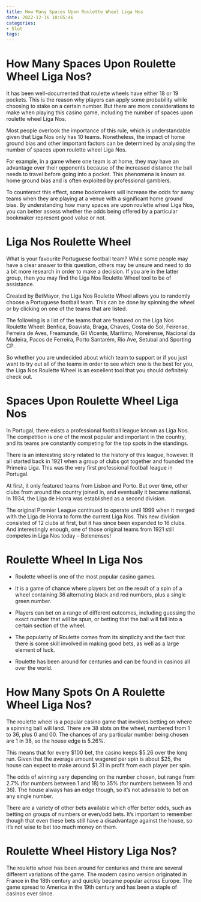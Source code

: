 ```yaml
---
title: How Many Spaces Upon Roulette Wheel Liga Nos
date: 2022-12-16 18:05:46
categories:
- Slot
tags:
---
```



#  How Many Spaces Upon Roulette Wheel Liga Nos?

It has been well-documented that roulette wheels have either 18 or 19 pockets. This is the reason why players can apply some probability while choosing to stake on a certain number. But there are more considerations to make when playing this casino game, including the number of spaces upon roulette wheel Liga Nos.

Most people overlook the importance of this rule, which is understandable given that Liga Nos only has 10 teams. Nonetheless, the impact of home ground bias and other important factors can be determined by analysing the number of spaces upon roulette wheel Liga Nos.

For example, in a game where one team is at home, they may have an advantage over their opponents because of the increased distance the ball needs to travel before going into a pocket. This phenomena is known as home ground bias and is often exploited by professional gamblers.

To counteract this effect, some bookmakers will increase the odds for away teams when they are playing at a venue with a significant home ground bias. By understanding how many spaces are upon roulette wheel Liga Nos, you can better assess whether the odds being offered by a particular bookmaker represent good value or not.

#  Liga Nos Roulette Wheel

What is your favourite Portuguese football team?
While some people may have a clear answer to this question, others may be unsure and need to do a bit more research in order to make a decision. If you are in the latter group, then you may find the Liga Nos Roulette Wheel tool to be of assistance.

Created by BetMayor, the Liga Nos Roulette Wheel allows you to randomly choose a Portuguese football team. This can be done by spinning the wheel or by clicking on one of the teams that are listed.

The following is a list of the teams that are featured on the Liga Nos Roulette Wheel:
Benfica, Boavista, Braga, Chaves, Costa do Sol, Feirense, Ferreira de Aves, Freamunde, Gil Vicente, Maritimo, Moreirense, Nacional da Madeira, Pacos de Ferreira, Porto Santarém, Rio Ave, Setubal and Sporting CP.

So whether you are undecided about which team to support or if you just want to try out all of the teams in order to see which one is the best for you, the Liga Nos Roulette Wheel is an excellent tool that you should definitely check out.

#  Spaces Upon Roulette Wheel Liga Nos

In Portugal, there exists a professional football league known as Liga Nos. The competition is one of the most popular and important in the country, and its teams are constantly competing for the top spots in the standings.

There is an interesting story related to the history of this league, however. It all started back in 1921 when a group of clubs got together and founded the Primeira Liga. This was the very first professional football league in Portugal.

At first, it only featured teams from Lisbon and Porto. But over time, other clubs from around the country joined in, and eventually it became national. In 1934, the Liga de Honra was established as a second division.

The original Premier League continued to operate until 1999 when it merged with the Liga de Honra to form the current Liga Nos. This new division consisted of 12 clubs at first, but it has since been expanded to 16 clubs. And interestingly enough, one of those original teams from 1921 still competes in Liga Nos today – Belenenses!

#  Roulette Wheel In Liga Nos

- Roulette wheel is one of the most popular casino games.

- It is a game of chance where players bet on the result of a spin of a wheel containing 36 alternating black and red numbers, plus a single green number.

- Players can bet on a range of different outcomes, including guessing the exact number that will be spun, or betting that the ball will fall into a certain section of the wheel.

- The popularity of Roulette comes from its simplicity and the fact that there is some skill involved in making good bets, as well as a large element of luck.

- Roulette has been around for centuries and can be found in casinos all over the world.

#  How Many Spots On A Roulette Wheel Liga Nos?

The roulette wheel is a popular casino game that involves betting on where a spinning ball will land. There are 38 slots on the wheel, numbered from 1 to 36, plus 0 and 00. The chances of any particular number being chosen are 1 in 38, so the house edge is 5.26%.

This means that for every $100 bet, the casino keeps $5.26 over the long run. Given that the average amount wagered per spin is about $25, the house can expect to make around $1.31 in profit from each player per spin.

The odds of winning vary depending on the number chosen, but range from 2.7% (for numbers between 1 and 18) to 35% (for numbers between 19 and 36). The house always has an edge though, so it’s not advisable to bet on any single number.

There are a variety of other bets available which offer better odds, such as betting on groups of numbers or even/odd bets. It’s important to remember though that even these bets still have a disadvantage against the house, so it’s not wise to bet too much money on them.

# Roulette Wheel History Liga Nos?

The roulette wheel has been around for centuries and there are several different variations of the game. The modern casino version originated in France in the 18th century and quickly became popular across Europe. The game spread to America in the 19th century and has been a staple of casinos ever since.